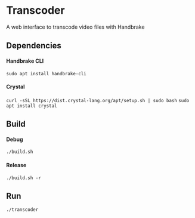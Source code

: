 # Transcoder
A web interface to transcode video files with Handbrake

## Dependencies
#### Handbrake CLI
`sudo apt install handbrake-cli`
#### Crystal
`curl -sSL https://dist.crystal-lang.org/apt/setup.sh | sudo bash`
`sudo apt install crystal`

## Build
#### Debug
`./build.sh`
#### Release
`./build.sh -r`

## Run
`./transcoder`

